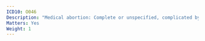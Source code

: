 ```yaml
---
ICD10: O046
Description: "Medical abortion: Complete or unspecified, complicated by delayed or excessive haemorrhage"
Matters: Yes
Weight: 1
---
```


